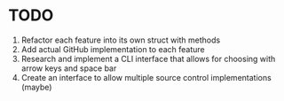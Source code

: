 # TODO
1. Refactor each feature into its own struct with methods
2. Add actual GitHub implementation to each feature
3. Research and implement a  CLI interface that allows for choosing with arrow keys and space bar
4. Create an interface to allow multiple source control implementations (maybe)
